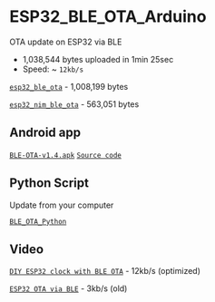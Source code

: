 # ESP32_BLE_OTA_Arduino
OTA update on ESP32 via BLE

- 1,038,544 bytes uploaded in 1min 25sec
- Speed: ~ `12kb/s`

[`esp32_ble_ota`](https://github.com/fbiego/ESP32_BLE_OTA_Arduino/tree/main/esp32_ble_ota) - 1,008,199 bytes

[`esp32_nim_ble_ota`](https://github.com/fbiego/ESP32_BLE_OTA_Arduino/tree/main/esp32_nim_ble_ota) - 563,051 bytes


## Android app
[`BLE-OTA-v1.4.apk`](https://github.com/fbiego/ESP32_BLE_OTA_Arduino/raw/main/BLE-OTA-v1.4.apk)
[`Source code`](https://github.com/fbiego/ESP32_BLE_OTA_Android)

## Python Script
Update from your computer

[`BLE_OTA_Python`](https://github.com/fbiego/BLE_OTA_Python)

## Video
[`DIY ESP32 clock with BLE OTA`](https://youtu.be/TU_O4UPm00A) - 12kb/s (optimized)

[`ESP32 OTA via BLE`](https://youtu.be/j4ELTS7QXFM) - 3kb/s (old)
